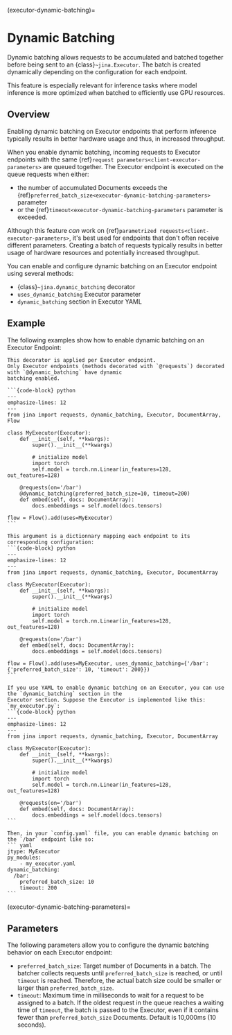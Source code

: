 (executor-dynamic-batching)=
# Dynamic Batching
Dynamic batching allows requests to be accumulated and batched together before being sent to 
an {class}`~jina.Executor`. The batch is created dynamically depending on the configuration for each endpoint.

This feature is especially relevant for inference tasks where model inference is more optimized when batched to efficiently use GPU resources.

## Overview
Enabling dynamic batching on Executor endpoints that perform inference typically results in better hardware usage and thus, in increased throughput. 

When you enable dynamic batching, incoming requests to Executor endpoints with the same {ref}`request parameters<client-executor-parameters>`
are queued together. The Executor endpoint is executed on the queue requests when either:

- the number of accumulated Documents exceeds the {ref}`preferred_batch_size<executor-dynamic-batching-parameters>` parameter
- or the {ref}`timeout<executor-dynamic-batching-parameters` parameter is exceeded.

Although this feature _can_ work on {ref}`parametrized requests<client-executor-parameters>`, it's best used for endpoints that don't often receive different parameters.
Creating a batch of requests typically results in better usage of hardware resources and potentially increased throughput.

You can enable and configure dynamic batching on an Executor endpoint using several methods:
* {class}`~jina.dynamic_batching` decorator
* `uses_dynamic_batching` Executor parameter
* `dynamic_batching` section in Executor YAML

## Example
The following examples show how to enable dynamic batching on an Executor Endpoint:

````{tab} Using dynamic_batching Decorator
This decorator is applied per Executor endpoint.
Only Executor endpoints (methods decorated with `@requests`) decorated with `@dynamic_batching` have dynamic 
batching enabled.

```{code-block} python
---
emphasize-lines: 12
---
from jina import requests, dynamic_batching, Executor, DocumentArray, Flow

class MyExecutor(Executor):
    def __init__(self, **kwargs):
        super().__init__(**kwargs)
        
        # initialize model
        import torch
        self.model = torch.nn.Linear(in_features=128, out_features=128)
    
    @requests(on='/bar')
    @dynamic_batching(preferred_batch_size=10, timeout=200)
    def embed(self, docs: DocumentArray):
        docs.embeddings = self.model(docs.tensors)

flow = Flow().add(uses=MyExecutor)
```
````

````{tab} Using uses_dynamic_batching argument
This argument is a dictionnary mapping each endpoint to its corresponding configuration:
```{code-block} python
---
emphasize-lines: 12
---
from jina import requests, dynamic_batching, Executor, DocumentArray

class MyExecutor(Executor):
    def __init__(self, **kwargs):
        super().__init__(**kwargs)
        
        # initialize model
        import torch
        self.model = torch.nn.Linear(in_features=128, out_features=128)
    
    @requests(on='/bar')
    def embed(self, docs: DocumentArray):
        docs.embeddings = self.model(docs.tensors)
        
flow = Flow().add(uses=MyExecutor, uses_dynamic_batching={'/bar': {'preferred_batch_size': 10, 'timeout': 200}})
```
````

````{tab} Using YAML configuration
If you use YAML to enable dynamic batching on an Executor, you can use the `dynamic_batching` section in the 
Executor section. Suppose the Executor is implemented like this:
`my_executor.py`:
```{code-block} python
---
emphasize-lines: 12
---
from jina import requests, dynamic_batching, Executor, DocumentArray

class MyExecutor(Executor):
    def __init__(self, **kwargs):
        super().__init__(**kwargs)
        
        # initialize model
        import torch
        self.model = torch.nn.Linear(in_features=128, out_features=128)
    
    @requests(on='/bar')
    def embed(self, docs: DocumentArray):
        docs.embeddings = self.model(docs.tensors)
```

Then, in your `config.yaml` file, you can enable dynamic batching on the `/bar` endpoint like so:
``` yaml
jtype: MyExecutor
py_modules:
    - my_executor.yaml
dynamic_batching:
  /bar:
    preferred_batch_size: 10
    timeout: 200
```
````

(executor-dynamic-batching-parameters)=
## Parameters
The following parameters allow you to configure the dynamic batching behavior on each Executor endpoint:
* `preferred_batch_size`: Target number of Documents in a batch. The batcher collects requests until 
`preferred_batch_size` is reached, or until `timeout` is reached. Therefore, the actual batch size could be smaller or 
larger than `preferred_batch_size`.
* `timeout`:  Maximum time in milliseconds to wait for a request to be assigned to a batch.
If the oldest request in the queue reaches a waiting time of `timeout`, the batch is passed to the Executor, even 
if it contains fewer than `preferred_batch_size` Documents. Default is 10,000ms (10 seconds).
